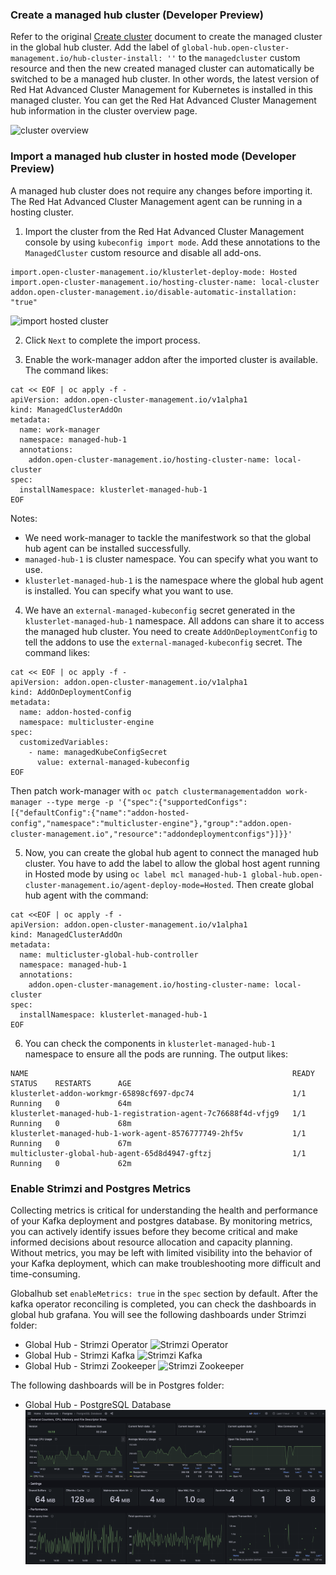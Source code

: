 ### Create a managed hub cluster (Developer Preview)
Refer to the original [Create cluster](https://access.redhat.com/documentation/en-us/red_hat_advanced_cluster_management_for_kubernetes/2.8/html/clusters/cluster_mce_overview#creating-a-cluster) document to create the managed cluster in the global hub cluster. Add the label of `global-hub.open-cluster-management.io/hub-cluster-install: ''` to the `managedcluster` custom resource and then the new created managed cluster can automatically be switched to be a managed hub cluster. In other words, the latest version of Red Hat Advanced Cluster Management for Kubernetes is installed in this managed cluster. You can get the Red Hat Advanced Cluster Management hub information in the cluster overview page.

![cluster overview](cluster_overview.png)

### Import a managed hub cluster in hosted mode (Developer Preview)
A managed hub cluster does not require any changes before importing it. The Red Hat Advanced Cluster Management agent can be running in a hosting cluster.

1. Import the cluster from the Red Hat Advanced Cluster Management console by using `kubeconfig import mode`. Add these annotations to the `ManagedCluster` custom resource and disable all add-ons.

```
import.open-cluster-management.io/klusterlet-deploy-mode: Hosted
import.open-cluster-management.io/hosting-cluster-name: local-cluster
addon.open-cluster-management.io/disable-automatic-installation: "true"
```

![import hosted cluster](import_hosted_cluster.png)

2. Click `Next` to complete the import process.

3. Enable the work-manager addon after the imported cluster is available. The command likes:
```
cat << EOF | oc apply -f -
apiVersion: addon.open-cluster-management.io/v1alpha1
kind: ManagedClusterAddOn
metadata:
  name: work-manager
  namespace: managed-hub-1
  annotations:
    addon.open-cluster-management.io/hosting-cluster-name: local-cluster
spec:
  installNamespace: klusterlet-managed-hub-1
EOF
```
Notes:
- We need work-manager to tackle the manifestwork so that the global hub agent can be installed successfully.
- `managed-hub-1` is cluster namespace. You can specify what you want to use.
- `klusterlet-managed-hub-1` is the namespace where the global hub agent is installed. You can specify what you want to use.

4. We have an `external-managed-kubeconfig` secret generated in the `klusterlet-managed-hub-1` namespace. All addons can share it to access the managed hub cluster. You need to create `AddOnDeploymentConfig` to tell the addons to use the `external-managed-kubeconfig` secret. The command likes:
```
cat << EOF | oc apply -f -
apiVersion: addon.open-cluster-management.io/v1alpha1
kind: AddOnDeploymentConfig
metadata:
  name: addon-hosted-config
  namespace: multicluster-engine
spec:
  customizedVariables:
    - name: managedKubeConfigSecret
      value: external-managed-kubeconfig
EOF
```
Then patch work-manager with `oc patch clustermanagementaddon work-manager --type merge -p '{"spec":{"supportedConfigs":[{"defaultConfig":{"name":"addon-hosted-config","namespace":"multicluster-engine"},"group":"addon.open-cluster-management.io","resource":"addondeploymentconfigs"}]}}'`

5. Now, you can create the global hub agent to connect the managed hub cluster. You have to add the label to allow the global host agent running in Hosted mode by using
`oc label mcl managed-hub-1 global-hub.open-cluster-management.io/agent-deploy-mode=Hosted`. Then create global hub agent with the command:
```
cat <<EOF | oc apply -f - 
apiVersion: addon.open-cluster-management.io/v1alpha1
kind: ManagedClusterAddOn
metadata:
  name: multicluster-global-hub-controller
  namespace: managed-hub-1
  annotations:
    addon.open-cluster-management.io/hosting-cluster-name: local-cluster
spec:
  installNamespace: klusterlet-managed-hub-1
EOF
```

6. You can check the components in `klusterlet-managed-hub-1` namespace to ensure all the pods are running. The output likes:
```
NAME                                                           READY   STATUS    RESTARTS      AGE
klusterlet-addon-workmgr-65898cf697-dpc74                      1/1     Running   0             64m
klusterlet-managed-hub-1-registration-agent-7c76688f4d-vfjg9   1/1     Running   0             68m
klusterlet-managed-hub-1-work-agent-8576777749-2hf5v           1/1     Running   0             67m
multicluster-global-hub-agent-65d8d4947-gftzj                  1/1     Running   0             62m
```
### Enable Strimzi and Postgres Metrics
Collecting metrics is critical for understanding the health and performance of your Kafka deployment and postgres database. By monitoring metrics, you can actively identify issues before they become critical and make informed decisions about resource allocation and capacity planning. Without metrics, you may be left with limited visibility into the behavior of your Kafka deployment, which can make troubleshooting more difficult and time-consuming.

Globalhub set `enableMetrics: true` in the `spec` section by default.
After the kafka operator reconciling is completed, you can check the dashboards in global hub grafana. You will see the following dashboards under Strimzi folder:
- Global Hub - Strimzi Operator
![Strimzi Operator](./images/global-hub-strimzi-operator.png)
- Global Hub - Strimzi Kafka
![Strimzi Kafka](./images/global-hub-strimzi-kafka.png)
- Global Hub - Strimzi Zookeeper
![Strimzi Zookeeper](./images/global-hub-strimzi-zookeeper.png)

The following dashboards will be in Postgres folder:
- Global Hub - PostgreSQL Database
![PostgreSQL Database](./images/global-hub-postgres.png)


